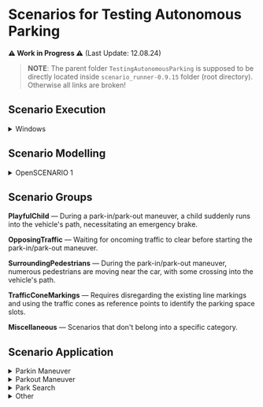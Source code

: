 # Scenarios for Testing Autonomous Parking

**⚠️ Work in Progress ⚠️** (Last Update: 12.08.24)

> **NOTE**: The parent folder `TestingAutonomousParking` is supposed to be directly located inside `scenario_runner-0.9.15` folder (root directory). Otherwise all links are broken!

## Scenario Execution

<details>
 <summary> Windows </summary>
<br>

**Requirement**:

- Completed Setup for [CARLA](https://carla.readthedocs.io/en/latest/start_quickstart/) and [ScenarioRunner](../../Docs/index.md)
- Setup of all files in `integrate` (see comment in each .py file) in order to support `criteria_CustomFinallyInTargetArea` in OpenSCENARIO files.
- Running CARLA Instance (CarlaUE4.exe)

**1. Start ScenarioRunner** from root Scenario Runner folder:
> ```
> py -3.7 scenario_runner.py --openscenario TestingAutonomousParking/scenarios/FILENAME.xosc --json
> ```

Example: `py -3.7 scenario_runner.py --openscenario TestingAutonomousParking/scenarios/PlayfulChild/.PlayfulChildParkInReverseTown04.xosc --json`

**2. Connect with Ego Vehicle**: Execute `manual_drive.py` (from root Scenario Runner directory!)
> ```
> py -3.7 manual_drive.py
> ```

**3. Perform Scenario**: Perform vehicle maneuvers within `manual_drive.py` until scenario termination.

**4. Analyze Result**: Open `[NAME].json` (root directory of Scenario Runner) to analyze the final test results (exit criteria).

</details>

## Scenario Modelling

<details>
<summary> OpenSCENARIO 1</summary>
<br>

The current Scenario-Runner 0.9.15 only supports a subset of **[OpenSCENARIO 1.0](https://releases.asam.net/OpenSCENARIO/1.0.0/ASAM_OpenSCENARIO_BS-1-2_User-Guide_V1-0-0.html)**.
See [Scenario Runner Docs: OpenSCENARIO Support](../../Docs/openscenario_support.md) for more information.

Following custom extensions (see `integrate` directory) were added:
- `criteria_CustomFinallyInTargetArea`: Allows specifying a testing criteria that passes if the specified actor is within a defined rectangle given by min_x, max_x, min_y, max_y. 
- `criteria_CustomFinallyNotInTargetArea`: Analogous to criteria_CustomFinallyInTargetArea, but negated condition for passing. 

</details>

## Scenario Groups

**PlayfulChild** — During a park-in/park-out maneuver, a child suddenly runs into the vehicle's path, necessitating an emergency brake.

**OpposingTraffic** — Waiting for oncoming traffic to clear before starting the park-in/park-out maneuver.

**SurroundingPedestrians** — During the park-in/park-out maneuver, numerous pedestrians are moving near the car, with some crossing into the vehicle's path.

**TrafficConeMarkings** — Requires disregarding the existing line markings and using the traffic cones as reference points to identify the parking space slots.

**Miscellaneous** — Scenarios that don't belong into a specific category.

## Scenario Application

<details>
<summary> Parkin Maneuver </summary>

| Scenario |
| -------- |
| TODO     |

</details>


<details>
<summary> Parkout Maneuver </summary>

| Scenario |
| -------- |
| TODO     |

</details>

<details>
<summary> Park Search </summary>


| Scenario |
| -------- |
| TODO     |


</details>

<details>
<summary> Other </summary>

| Scenario |
| -------- |
| TODO     |

</details>